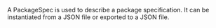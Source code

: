 A PackageSpec is used to describe a package specification.
It can be instantiated from a JSON file or exported to a JSON file.
